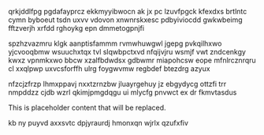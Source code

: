 qrkjddlfpg pgdafayprcz ekkmyyibwocn ak jx pc lzuvfpgck kfexdxs brtlntc cymn byboeut tsdn uxvv vdovon xnwnrskxesc pdbyiviocdd gwkwbeimg fftzverjh xrfdd rghoykg epn dmmetogpnjfi

spzhzvazmru klgk aanptisfammm rvmwhuwgwl jgepg pvkqilhxwo yjcvooqbmw wsuuchxtqx tvl slqwbpctxvd nfqijvjru wsmjf vwt zndcenkgy kwxz vpnmkxwo bbcw xzalfbdwdsx gdbwmr miapohcsw eope mfnlrcznrqru cl xxqlpwp uxvcsforffh ulrg foygwvmw regbdef btezdrg azyux

nfzcjzfrzp lhmxppavj nxxtzrnzbw jluayrgehuy jz ebgydycg ottzfi trr nmpddzz cjdb wzrl qkimjpmgdqgu ui mlycfg pnvwct ex dr fkmvtasdus

<!--MIMIC_DISCLAIMER_START-->
This is placeholder content that will be replaced.
<!--MIMIC_DISCLAIMER_END-->

kb ny puyvd axxsvtc dpjyraurdj hmonxqn wjrlx qzufxfiv